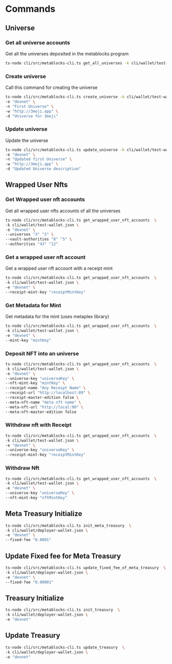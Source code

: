 # Commands

## Universe

### Get all universe accounts

Get all the universes deposited in the metablocks program

```bash
ts-node cli/src/metablocks-cli.ts get_all_universes -k cli/wallet/test-wallet.json -e "devnet"
```

### Create universe

Call this command for creating the universe

```bash
ts-node cli/src/metablocks-cli.ts create_universe -k cli/wallet/test-wallet.json \
-e "devnet" \
-n "First Universe" \
-w "http://3moji.app" \
-d "Universe for 3moji"
```

### Update universe

Update the universe

```bash
ts-node cli/src/metablocks-cli.ts update_universe -k cli/wallet/test-wallet.json \
-e "devnet" \
-n "Updated first Universe" \
-w "http://3moji.app" \
-d "Updated Universe description"
```

## Wrapped User Nfts

### Get Wrapped user nft accounts

Get all wrapped user nfts accounts of all the universes

```bash
ts-node cli/src/metablocks-cli.ts get_wrapped_user_nft_accounts  \
-k cli/wallet/test-wallet.json \
-e "devnet" \
--universes "3" "2" \
--vault-authorities "8" "5" \
--authorities "43" "12"
```

### Get a wrapped user nft account

Get a wrapped user nft account with a receipt mint

```bash
ts-node cli/src/metablocks-cli.ts get_wrapped_user_nft_accounts  \
-k cli/wallet/test-wallet.json \
-e "devnet" \
--receipt-mint-key "receiptMintKey"
```

### Get Metadata for Mint

Get metadata for the mint (uses metaplex library)

```bash
ts-node cli/src/metablocks-cli.ts get_wrapped_user_nft_accounts  \
-k cli/wallet/test-wallet.json \
-e "devnet" \
--mint-key "mintKey"
```

### Deposit NFT into an universe

```bash
ts-node cli/src/metablocks-cli.ts get_wrapped_user_nft_accounts  \
-k cli/wallet/test-wallet.json \
-e "devnet" \
--universe-key "universeKey" \
--nft-mint-key "mintKey" \
--receipt-name "Any Receipt Name" \
--receipt-url "http://localhost:89" \
--receipt-master-edition false \
--meta-nft-name "meta nft name" \
--meta-nft-url "http://local:90" \
--meta-nft-master-edition false
```

### Withdraw nft with Receipt

```bash
ts-node cli/src/metablocks-cli.ts get_wrapped_user_nft_accounts  \
-k cli/wallet/test-wallet.json \
-e "devnet" \
--universe-key "universeKey" \
--receipt-mint-key "receiptMintKey"
```

### Withdraw Nft

```bash
ts-node cli/src/metablocks-cli.ts get_wrapped_user_nft_accounts  \
-k cli/wallet/test-wallet.json \
-e "devnet" \
--universe-key "universeKey" \
--nft-mint-key "nftMintKey"
```

## Meta Treasury Initialize

```bash
ts-node cli/src/metablocks-cli.ts init_meta_treasury  \
-k cli/wallet/deployer-wallet.json \
-e "devnet" \
--fixed-fee "0.0001"
```

## Update Fixed fee for Meta Treasury

```bash
ts-node cli/src/metablocks-cli.ts update_fixed_fee_of_meta_treasury  \
-k cli/wallet/deployer-wallet.json \
-e "devnet" \
--fixed-fee "0.00001"
```

## Treasury Initialize

```bash
ts-node cli/src/metablocks-cli.ts init_treasury  \
-k cli/wallet/deployer-wallet.json \
-e "devnet" 
```

## Update Treasury 
```bash
ts-node cli/src/metablocks-cli.ts update_treasury  \
-k cli/wallet/deployer-wallet.json \
-e "devnet" 
```
